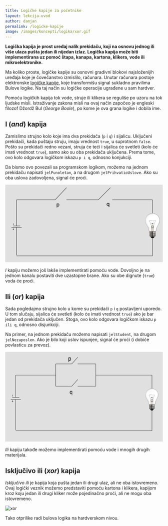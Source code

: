 ```yaml
---
title: Logičke kapije za početnike
layout: lekcija-uvod
author: damjan
permalink: /logicke-kapije
image: /images/koncepti/logika/xor.gif
---
```


**Logička kapija je prost uređaj nalik prekidaču, koji na osnovu jednog ili više ulaza pušta jedan ili nijedan izlaz. Logička kapija može biti implementirana uz pomoć štapa, kanapa, kartona, klikera, vode ili mikroelektronike.**

Ma koliko proste, logičke kapije su osnovni gradivni blokovi najsloženijih uređaja koje je čovečanstvo izmislilo, računara. Unutar računara postoje elektronske [logičke kapije](https://en.wikipedia.org/wiki/Logic_gate), koje transformišu signal sukladno pravilima Bulove logike. Na taj način su logičke operacije ugrađene u sam hardver.

Pomoću logičkih kapija tok vode, struje ili klikera se reguliše po uzoru na tok ljudske misli. Istraživanje zakona misli na ovaj način započeo je engleski filozof Džordž Bul (*George Boole*), po kome je ova grana logike i dobila ime.

## I (*and*) kapija

Zamislimo strujno kolo koje ima dva prekidača (`p` i `q`) i sijalicu. Uključeni prekidači, kada puštaju struju, imaju vrednost `true`, u suprotnom `false`. Pošto su prekidači redno vezani, struja će teći i sijalica ċe svetleti (kolo ċe imati vrednost `true`), samo ako su oba prekidača uključena. Prema tome, ovo kolo odgovara logičkom iskazu `p i q`, odnosno konjukciji.

Da bismo ovo povezali sa programskom logikom, možemo na jednom prekidaču napisati `jelPunoletan`, a na drugom `jelPrihvatioUslove`. Ako su oba uslova zadovoljena, signal će proći.

![](/images/koncepti/logika/i-kolo.png)

*I* kapiju možemo još lakše implementirati pomoću vode. Dovoljno je na jednom kanalu postaviti dve uzastopne brane. Ako su obe dignute (`true`) voda će proći.

## Ili (*or*) kapija

Sada pogledajmo strujno kolo u kome su prekidači `p` i `q` postavljeni uporedo. U tom slučaju, sijalica ċe svetleti (kolo ċe imati vrednost `true`) ako je bar jedan od prekidača uključen. Stoga, ovo kolo odgovara logičkom iskazu `p ili q`, odnosno disjunkciji.

Na primer, na jednom prekidaču možemo napisati `jelStudent`, na drugom `jelNezaposlen`. Ako je bilo koji uslov ispunjen, signal će proći (i dobiće povlasticu za prevoz).

![](/images/koncepti/logika/ili-kolo.png)

*Ili* kapiju takođe možemo implementirati pomoću vode i mnogih drugih materijala.

## Isključivo ili (*xor*) kapija

*Isključivo ili* je kapija koja pušta jedan ili drugi ulaz, ali ne oba istovremeno. Ovaj logički veznik možemo predstaviti pomoću kartona i klikera, kapijom kroz koju jedan ili drugi kliker može pojedinačno proći, ali ne mogu oba istovremeno.

![xor]({{page.image}})

Tako otprilike radi bulova logika na hardverskom nivou.
